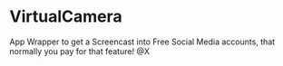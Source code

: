 # VirtualCamera
App Wrapper to get a Screencast into Free Social Media accounts, that normally you pay for that feature! @X
